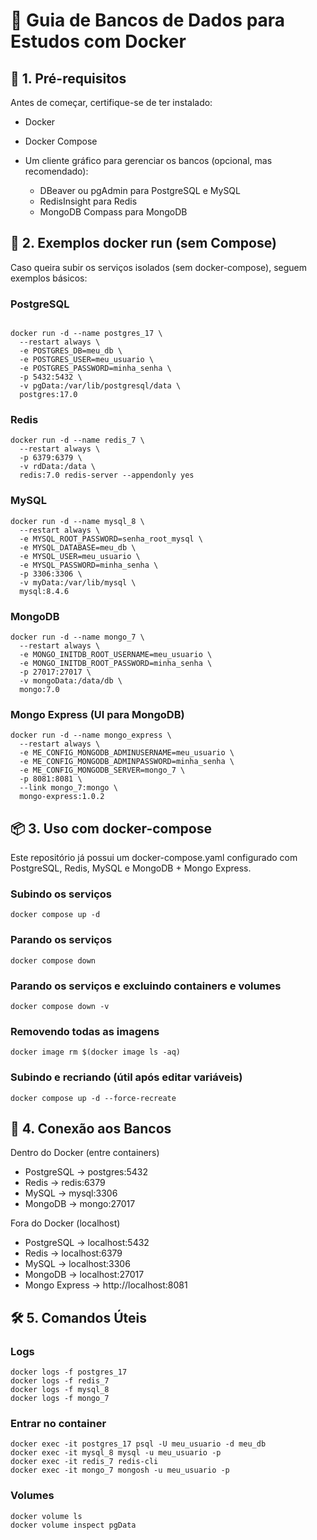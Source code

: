# 📘 Guia de Bancos de Dados para Estudos com Docker
## 🔧 1. Pré-requisitos

Antes de começar, certifique-se de ter instalado:

- Docker

- Docker Compose

- Um cliente gráfico para gerenciar os bancos (opcional, mas recomendado):

  - DBeaver ou pgAdmin para PostgreSQL e MySQL
  - RedisInsight para Redis 
  - MongoDB Compass para MongoDB

## 🐳 2. Exemplos docker run (sem Compose)

Caso queira subir os serviços isolados (sem docker-compose), seguem exemplos básicos:
### PostgreSQL
```shell

docker run -d --name postgres_17 \
  --restart always \
  -e POSTGRES_DB=meu_db \
  -e POSTGRES_USER=meu_usuario \
  -e POSTGRES_PASSWORD=minha_senha \
  -p 5432:5432 \
  -v pgData:/var/lib/postgresql/data \
  postgres:17.0
```

### Redis
```shell
docker run -d --name redis_7 \
  --restart always \
  -p 6379:6379 \
  -v rdData:/data \
  redis:7.0 redis-server --appendonly yes
```


### MySQL
```shell
docker run -d --name mysql_8 \
  --restart always \
  -e MYSQL_ROOT_PASSWORD=senha_root_mysql \
  -e MYSQL_DATABASE=meu_db \
  -e MYSQL_USER=meu_usuario \
  -e MYSQL_PASSWORD=minha_senha \
  -p 3306:3306 \
  -v myData:/var/lib/mysql \
  mysql:8.4.6
```


### MongoDB
```shell
docker run -d --name mongo_7 \
  --restart always \
  -e MONGO_INITDB_ROOT_USERNAME=meu_usuario \
  -e MONGO_INITDB_ROOT_PASSWORD=minha_senha \
  -p 27017:27017 \
  -v mongoData:/data/db \
  mongo:7.0
```


### Mongo Express (UI para MongoDB)
```shell
docker run -d --name mongo_express \
  --restart always \
  -e ME_CONFIG_MONGODB_ADMINUSERNAME=meu_usuario \
  -e ME_CONFIG_MONGODB_ADMINPASSWORD=minha_senha \
  -e ME_CONFIG_MONGODB_SERVER=mongo_7 \
  -p 8081:8081 \
  --link mongo_7:mongo \
  mongo-express:1.0.2
```


## 📦 3. Uso com docker-compose

Este repositório já possui um docker-compose.yaml configurado com PostgreSQL, Redis, MySQL e MongoDB + Mongo Express.

### Subindo os serviços
```shell 
docker compose up -d
```

### Parando os serviços
```shell 
docker compose down
```

### Parando os serviços e excluindo containers e volumes
```shell 
docker compose down -v
```

### Removendo todas as imagens
```shell
docker image rm $(docker image ls -aq)
```

### Subindo e recriando (útil após editar variáveis)
```shell
docker compose up -d --force-recreate
```

## 🔌 4. Conexão aos Bancos
Dentro do Docker (entre containers)

- PostgreSQL → postgres:5432
- Redis → redis:6379
- MySQL → mysql:3306
- MongoDB → mongo:27017

Fora do Docker (localhost)

- PostgreSQL → localhost:5432
- Redis → localhost:6379
- MySQL → localhost:3306
- MongoDB → localhost:27017
- Mongo Express → http://localhost:8081

## 🛠️ 5. Comandos Úteis
### Logs
```shell
docker logs -f postgres_17
docker logs -f redis_7
docker logs -f mysql_8
docker logs -f mongo_7
```
### Entrar no container
```shell
docker exec -it postgres_17 psql -U meu_usuario -d meu_db
docker exec -it mysql_8 mysql -u meu_usuario -p
docker exec -it redis_7 redis-cli
docker exec -it mongo_7 mongosh -u meu_usuario -p
```
### Volumes
```shell
docker volume ls
docker volume inspect pgData
```
